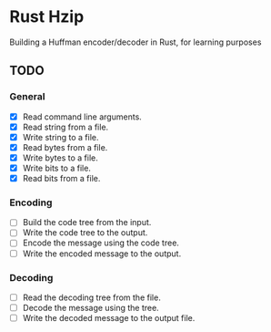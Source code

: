 # Rust Hzip

Building a Huffman encoder/decoder in Rust, for learning purposes

## TODO


### General

- [x] Read command line arguments.
- [x] Read string from a file.
- [x] Write string to a file.
- [x] Read bytes from a file.
- [x] Write bytes to a file.
- [x] Write bits to a file.
- [x] Read bits from a file.

### Encoding

- [ ] Build the code tree from the input.
- [ ] Write the code tree to the output.
- [ ] Encode the message using the code tree.
- [ ] Write the encoded message to the output.

### Decoding

- [ ] Read the decoding tree from the file.
- [ ] Decode the message using the tree.
- [ ] Write the decoded message to the output file.
